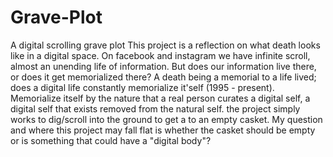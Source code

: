 # Grave-Plot
A digital scrolling grave plot
This project is a reflection on what death looks like in a digital space. On facebook and instagram we have infinite scroll, almost an unending life of information. 
But does our information live there, or does it get memorialized there? A death being a memorial to a life lived; does a digital life constantly memorialize it'self (1995 - present). Memorialize itself by the nature  that a real person curates a digital self, a digital self that exists removed from the natural self. 
the project simply works to dig/scroll into the ground to get a to an empty casket. My question and where this project may fall flat is whether the casket should be empty or is something that could have a "digital body"?

